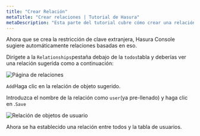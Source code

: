 ```yaml
---
title: "Crear Relación"
metaTitle: "Crear relaciones | Tutorial de Hasura"
metaDescription: "Esta parte del tutorial cubre cómo crear una relación entre dos tablas usando la consola Hasura"
---
```


Ahora que se crea la restricción de clave extranjera, Hasura Console sugiere automáticamente relaciones basadas en eso.

Dirígete a la `Relationships`pestaña debajo de la `todos`tabla y deberías ver una relación sugerida como a continuación:

![Página de relaciones](https://graphql-engine-cdn.hasura.io/learn-hasura/assets/graphql-hasura/todos-relationship-page.png)

`Add`Haga clic en la relación de objeto sugerido.

Introduzca el nombre de la relación como `user`(ya pre-llenado) y haga clic en .`Save`

![Relación de objetos de usuario](https://graphql-engine-cdn.hasura.io/learn-hasura/assets/graphql-hasura/todos-relationship-user.png)

Ahora se ha establecido una relación entre todos y la tabla de usuarios.
